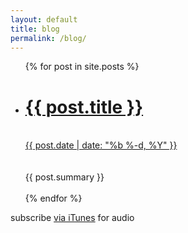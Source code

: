 ```yaml
---
layout: default
title: blog
permalink: /blog/
---
```


<ul class="post-list">
	{% for post in site.posts %}
		<li>
			<h1><a href="{{ post.url | prepend: site.baseurl }}">{{ post.title }}</a></h1><br>
			<div class="a-mod"><a href="{{ post.url }}">{{ post.date | date: "%b %-d, %Y" }}</a></div><br><br>
			{{ post.summary }} <br><br>
		</li>
			{% endfor %}
</ul>

<p>subscribe <a href="https://itunes.apple.com/us/podcast/audio-blog/id1014815356">via iTunes</a> for audio</p>